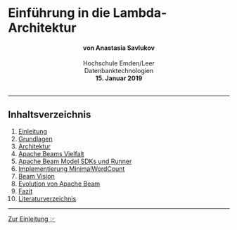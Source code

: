 # Einführung in die Lambda-Architektur
<h4 align="center">von Anastasia Savlukov</h4>
<p align="center">
Hochschule Emden/Leer<br>
Datenbanktechnologien<br>
<b>15. Januar 2019</b><br><br>
</p>

-------

## Inhaltsverzeichnis

1. [Einleitung](1_Einleitung.md)
2. [Grundlagen](2_Grundlagen.md)
3. [Architektur](3_Architektur.md)
4. [Apache Beams Vielfalt](4_Apache_Beams_Vielfalt.md)
5. [Apache Beam Model SDKs und Runner](5_Apache_Beam_Model_SDKs_und_Runner.md)
6. [Implementierung MinimalWordCount](6_Implementierung_Minimal_Word_Count.md)
7. [Beam Vision](7_Beam_Vision.md)
8. [Evolution von Apache Beam](8_Evolution_von_Apache_Beam.md)
9. [Fazit](9_Fazit.md)
10. [Literaturverzeichnis](10_Literaturverzeichnis.md)

--------
[Zur Einleitung ☞](1_Einleitung.md)